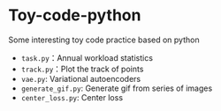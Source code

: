 # Toy-code-python
Some interesting toy code practice based on python

* `task.py`：Annual workload statistics
* `track.py`：Plot the track of points
* `vae.py`: Variational autoencoders
* `generate_gif.py`: Generate gif from series of images
* `center_loss.py`: Center loss